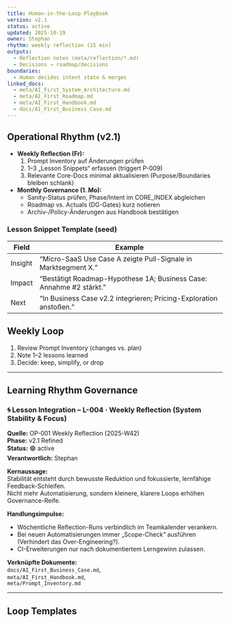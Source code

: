 ```yaml
---
title: Human-in-the-Loop Playbook
version: v2.1
status: active
updated: 2025-10-19
owner: Stephan
rhythm: weekly reflection (15 min)
outputs:
  - Reflection notes (meta/reflection/*.md)
  - Decisions → roadmap/decisions
boundaries:
  - Human decides intent state & merges
linked_docs:
  - meta/AI_First_System_Architecture.md
  - meta/AI_First_Roadmap.md
  - meta/AI_First_Handbook.md
  - docs/AI_First_Business_Case.md
---
```


## Operational Rhythm (v2.1)
- **Weekly Reflection (Fr):**  
  1) Prompt Inventory auf Änderungen prüfen  
  2) 1–3 „Lesson Snippets“ erfassen (triggert P-009)  
  3) Relevante Core-Docs minimal aktualisieren (Purpose/Boundaries bleiben schlank)
- **Monthly Governance (1. Mo):**  
  - Sanity-Status prüfen, Phase/Intent im CORE_INDEX abgleichen  
  - Roadmap vs. Actuals (DG-Gates) kurz notieren  
  - Archiv-/Policy-Änderungen aus Handbook bestätigen

### Lesson Snippet Template (seed)
| Field   | Example                                                             |
|--------|----------------------------------------------------------------------|
| Insight | “Micro-SaaS Use Case A zeigte Pull-Signale in Marktsegment X.”      |
| Impact  | “Bestätigt Roadmap-Hypothese 1A; Business Case: Annahme #2 stärkt.” |
| Next    | “In Business Case v2.2 integrieren; Pricing-Exploration anstoßen.”  |

## Weekly Loop
1. Review Prompt Inventory (changes vs. plan)
2. Note 1–2 lessons learned
3. Decide: keep, simplify, or drop
---

## Learning Rhythm Governance

### 🌀 Lesson Integration – L-004 · Weekly Reflection (System Stability & Focus)
**Quelle:** OP-001 Weekly Reflection (2025-W42)  
**Phase:** v2.1 Refined  
**Status:** 🟢 active  
**Verantwortlich:** Stephan  

**Kernaussage:**  
Stabilität entsteht durch bewusste Reduktion und fokussierte, lernfähige Feedback-Schleifen.  
Nicht mehr Automatisierung, sondern kleinere, klarere Loops erhöhen Governance-Reife.

**Handlungsimpulse:**  
- Wöchentliche Reflection-Runs verbindlich im Teamkalender verankern.  
- Bei neuen Automatisierungen immer „Scope-Check“ ausführen (Verhindert das Over-Engineering?).  
- CI-Erweiterungen nur nach dokumentiertem Lerngewinn zulassen.  

**Verknüpfte Dokumente:**  
`docs/AI_First_Business_Case.md`,  
`meta/AI_First_Handbook.md`,  
`meta/Prompt_Inventory.md`

---

## Loop Templates
